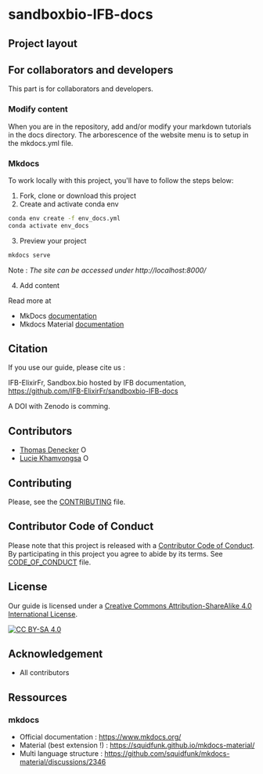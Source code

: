 # sandboxbio-IFB-docs

## Project layout

## For collaborators and developers

This part is for collaborators and developers.

### Modify content

When you are in the repository, add and/or modify your markdown tutorials in the docs directory. The arborescence of the website menu is to setup in the mkdocs.yml file.

### Mkdocs

To work locally with this project, you'll have to follow the steps below:

1. Fork, clone or download this project
2. Create and activate conda env

```bash
conda env create -f env_docs.yml
conda activate env_docs
```

3. Preview your project

```bash
mkdocs serve
```

Note : *The site can be accessed under http://localhost:8000/*

4. Add content

Read more at 
- MkDocs [documentation](https://www.mkdocs.org/)
- Mkdocs Material [documentation](https://squidfunk.github.io/mkdocs-material/)

## Citation

If you use our guide, please cite us :

IFB-ElixirFr, Sandbox.bio hosted by IFB documentation, https://github.com/IFB-ElixirFr/sandboxbio-IFB-docs

A DOI with Zenodo is comming.

## Contributors

* [Thomas Denecker](https://github.com/thomasdenecker) <a itemprop="sameAs" content="https://orcid.org/0000-0003-1421-7641" href="https://orcid.org/0000-0003-1421-7641" target="orcid.widget" rel="noopener noreferrer" style="vertical-align:top;"><img src="https://orcid.org/sites/default/files/images/orcid_16x16.png" style="width:1em;margin-right:.5em;" alt="ORCID iD icon"></a>
* [Lucie Khamvongsa](https://github.com/lkhamvongsa) <a itemprop="sameAs" content="https://orcid.org/0000-0002-1194-0546" href="https://orcid.org/0000-0002-1194-0546" target="orcid.widget" rel="noopener noreferrer" style="vertical-align:top;"><img src="https://orcid.org/sites/default/files/images/orcid_16x16.png" style="width:1em;margin-right:.5em;" alt="ORCID iD icon"></a>

## Contributing
Please, see the [CONTRIBUTING](CONTRIBUTING.md) file.

## Contributor Code of Conduct
Please note that this project is released with a [Contributor Code of Conduct](https://www.contributor-covenant.org/). By participating in this project you agree to abide by its terms. See [CODE_OF_CONDUCT](code_of_conduct.md) file.

## License

Our guide is licensed under a [Creative Commons Attribution-ShareAlike 4.0 International License](https://creativecommons.org/licenses/by-sa/4.0/legalcode).

[![CC BY-SA 4.0][cc-by-sa-image]][cc-by-sa]

[cc-by-sa]: http://creativecommons.org/licenses/by-sa/4.0/
[cc-by-sa-image]: https://licensebuttons.net/l/by-sa/4.0/88x31.png
[cc-by-sa-shield]: https://img.shields.io/badge/License-CC%20BY--SA%204.0-lightgrey.svg

## Acknowledgement

- All contributors

## Ressources

### mkdocs

- Official documentation : https://www.mkdocs.org/
- Material (best extension !) : https://squidfunk.github.io/mkdocs-material/
- Multi language structure : https://github.com/squidfunk/mkdocs-material/discussions/2346

